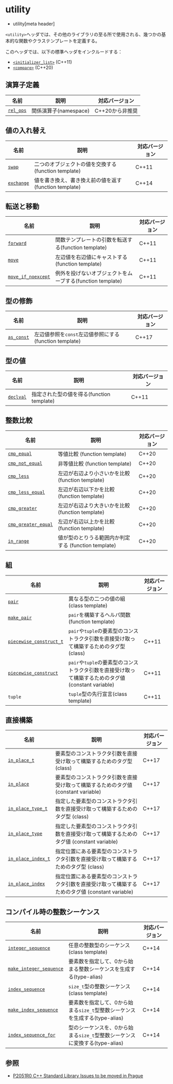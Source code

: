 # utility
* utility[meta header]

`<utility>`ヘッダでは、その他のライブラリの至る所で使用される、幾つかの基本的な関数やクラステンプレートを定義する。

このヘッダでは、以下の標準ヘッダをインクルードする：

- [`<initializer_list>`](initializer_list.md) (C++11)
- [`<compare>`](compare.md) (C++20)


## 演算子定義

| 名前                              | 説明                  | 対応バージョン |
|-----------------------------------|-----------------------|----------------|
| [`rel_ops`](utility/rel_ops.md) | 関係演算子(namespace) | C++20から非推奨 |


## 値の入れ替え

| 名前                                | 説明                                                  | 対応バージョン |
|-------------------------------------|-------------------------------------------------------|----------------|
| [`swap`](utility/swap.md)         | 二つのオブジェクトの値を交換する(function template)   | C++11 |
| [`exchange`](utility/exchange.md) | 値を書き換え、書き換え前の値を返す(function template) | C++14 |


## 転送と移動

| 名前                                                | 説明                                                | 対応バージョン |
|-----------------------------------------------------|-----------------------------------------------------|----------------|
| [`forward`](utility/forward.md)                   | 関数テンプレートの引数を転送する(function template) | C++11          |
| [`move`](utility/move.md)                         | 左辺値を右辺値にキャストする(function template)     | C++11          |
| [`move_if_noexcept`](utility/move_if_noexcept.md) | 例外を投げないオブジェクトをムーブする(function template) | C++11    |


## 型の修飾

| 名前                              | 説明                                | 対応バージョン |
|-----------------------------------|-------------------------------------|----------------|
| [`as_const`](utility/as_const.md) | 左辺値参照を`const`左辺値参照にする (function template) | C++17 |


## 型の値

| 名前                            | 説明                                      | 対応バージョン |
|---------------------------------|-------------------------------------------|----------------|
| [`declval`](utility/declval.md) | 指定された型の値を得る(function template) | C++11 |


## 整数比較

| 名前 | 説明 | 対応バージョン |
|------|------|----------------|
| [`cmp_equal`](utility/cmp_equal.md)           | 等値比較 (function template) | C++20 |
| [`cmp_not_equal`](utility/cmp_not_equal.md)   | 非等値比較 (function template) | C++20 |
| [`cmp_less`](utility/cmp_less.md)             | 左辺が右辺より小さいかを比較 (function template) | C++20 |
| [`cmp_less_equal`](utility/cmp_less_equal.md) | 左辺が右辺以下かを比較 (function template) | C++20 |
| [`cmp_greater`](utility/cmp_greater.md)             | 左辺が右辺より大きいかを比較 (function template) | C++20 |
| [`cmp_greater_equal`](utility/cmp_greater_equal.md) | 左辺が右辺以上かを比較 (function template) | C++20 |
| [`in_range`](utility/in_range.md) | 値が型のとりうる範囲内か判定する (function template) | C++20 |


## 組

| 名前                                                        | 説明                                   | 対応バージョン |
|-------------------------------------------------------------|----------------------------------------|----------------|
| [`pair`](utility/pair.md)                                 | 異なる型の二つの値の組(class template) | |
| [`make_pair`](utility/make_pair.md)                       | `pair`を構築するヘルパ関数(function template) | |
| [`piecewise_construct_t`](utility/piecewise_construct_t.md) | `pair`や`tuple`の要素型のコンストラクタ引数を直接受け取って構築するためのタグ型(class) | C++11 |
| [`piecewise_construct`](utility/piecewise_construct_t.md)   | `pair`や`tuple`の要素型のコンストラクタ引数を直接受け取って構築するためのタグ値(constant variable) | C++11 |
| `tuple`                                                     | `tuple`型の先行宣言(class template) | C++11 |


## 直接構築

| 名前 | 説明 | 対応バージョン |
|------|------|----------------|
| [`in_place_t`](utility/in_place_t.md) | 要素型のコンストラクタ引数を直接受け取って構築するためのタグ型 (class) | C++17 |
| [`in_place`](utility/in_place_t.md)   | 要素型のコンストラクタ引数を直接受け取って構築するためのタグ値 (constant variable) | C++17 |
| [`in_place_type_t`](utility/in_place_type_t.md) | 指定した要素型のコンストラクタ引数を直接受け取って構築するためのタグ型 (class) | C++17 |
| [`in_place_type`](utility/in_place_type_t.md)   | 指定した要素型のコンストラクタ引数を直接受け取って構築するためのタグ値 (constant variable) | C++17 |
| [`in_place_index_t`](utility/in_place_index_t.md) | 指定位置にある要素型のコンストラクタ引数を直接受け取って構築するためのタグ型 (class) | C++17 |
| [`in_place_index`](utility/in_place_index_t.md)   | 指定位置にある要素型のコンストラクタ引数を直接受け取って構築するためのタグ値 (constant variable) | C++17 |


## コンパイル時の整数シーケンス

| 名前 | 説明 | 対応バージョン |
|------|------|----------------|
| [`integer_sequence`](utility/integer_sequence.md) | 任意の整数型のシーケンス(class template) | C++14 |
| [`make_integer_sequence`](utility/make_integer_sequence.md) | 要素数を指定して、0から始まる整数シーケンスを生成する(type-alias) | C++14 |
| [`index_sequence`](utility/index_sequence.md) | `size_t`型の整数シーケンス(class template) | C++14 |
| [`make_index_sequence`](utility/make_index_sequence.md) | 要素数を指定して、0から始まる`size_t`型整数シーケンスを生成する(type-alias) | C++14 |
| [`index_sequence_for`](utility/index_sequence_for.md) | 型のシーケンスを、0から始まる`size_t`型整数シーケンスに変換する(type-alias) | C++14 |


## 参照
- [P2051R0 C++ Standard Library Issues to be moved in Prague](http://www.open-std.org/jtc1/sc22/wg21/docs/papers/2020/p2051r0.html)
